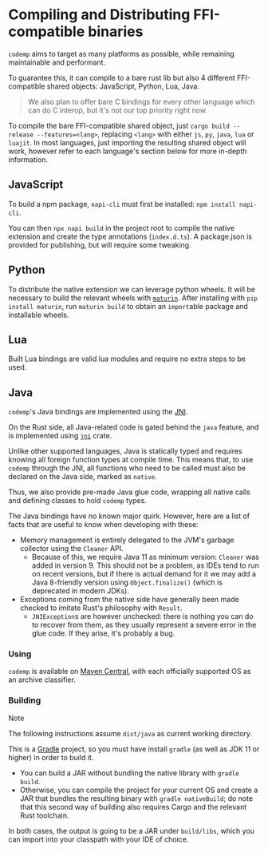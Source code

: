 # Compiling and Distributing FFI-compatible binaries
`codemp` aims to target as many platforms as possible, while remaining maintainable and performant.

To guarantee this, it can compile to a bare rust lib but also 4 different FFI-compatible shared objects: JavaScript, Python, Lua, Java.

> We also plan to offer bare C bindings for every other language which can do C interop, but it's not our top priority right now.

To compile the bare FFI-compatible shared object, just `cargo build --release --features=<lang>`, replacing `<lang>` with either `js`, `py`, `java`, `lua` or `luajit`.
In most languages, just importing the resulting shared object will work, however refer to each language's section below for more in-depth information.

## JavaScript
To build a npm package, `napi-cli` must first be installed: `npm install napi-cli`.

You can then `npx napi build` in the project root to compile the native extension and create the type annotations (`index.d.ts`).
A package.json is provided for publishing, but will require some tweaking.

## Python
To distribute the native extension we can leverage python wheels. It will be necessary to build the relevant wheels with [`maturin`](https://github.com/PyO3/maturin).
After installing with `pip install maturin`, run `maturin build` to obtain an `import`able package and installable wheels.

## Lua
Built Lua bindings are valid lua modules and require no extra steps to be used.

## Java
`codemp`'s Java bindings are implemented using the [JNI](https://docs.oracle.com/javase/8/docs/technotes/guides/jni/).

On the Rust side, all Java-related code is gated behind the `java` feature, and is implemented using [`jni`](https://github.com/jni-rs/jni-rs) crate.

Unlike other supported languages, Java is statically typed and requires knowing all foreign function types at compile time.
This means that, to use `codemp` through the JNI, all functions who need to be called must also be declared on the Java side, marked as `native`.

Thus, we also provide pre-made Java glue code, wrapping all native calls and defining classes to hold `codemp` types.

The Java bindings have no known major quirk. However, here are a list of facts that are useful to know when developing with these:

* Memory management is entirely delegated to the JVM's garbage collector using the `Cleaner` API.
  * Because of this, we require Java 11 as minimum version: `Cleaner` was added in version 9. This should not be a problem, as IDEs tend to run on recent versions, but if there is actual demand for it we may add a Java 8-friendly version using `Object.finalize()` (which is deprecated in modern JDKs).
* Exceptions coming from the native side have generally been made checked to imitate Rust's philosophy with `Result`.
  * `JNIException`s are however unchecked: there is nothing you can do to recover from them, as they usually represent a severe error in the glue code. If they arise, it's probably a bug.

### Using
`codemp` is available on [Maven Central](https://central.sonatype.com/artifact/mp.code/codemp), with each officially supported OS as an archive classifier.

### Building
> [!NOTE]
> The following instructions assume `dist/java` as current working directory.

This is a [Gradle](https://gradle.org/) project, so you must have install `gradle` (as well as JDK 11 or higher) in order to build it.
- You can build a JAR without bundling the native library with `gradle build`.
- Otherwise, you can compile the project for your current OS and create a JAR that bundles the resulting binary with `gradle nativeBuild`; do note that this second way of building also requires Cargo and the relevant Rust toolchain.

In both cases, the output is going to be a JAR under `build/libs`, which you can import into your classpath with your IDE of choice.
